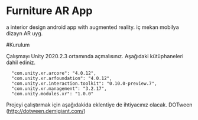 # Furniture AR App
a interior design android app with augmented reality.
iç mekan mobilya dizayn AR uyg.


#Kurulum

Çalışmayı Unity 2020.2.3 ortamında açmalısınız. 
Aşağıdaki kütüphaneleri dahil ediniz.

      "com.unity.xr.arcore": "4.0.12",
      "com.unity.xr.arfoundation": "4.0.12",
      "com.unity.xr.interaction.toolkit": "0.10.0-preview.7",
      "com.unity.xr.management": "3.2.17",
      "com.unity.modules.xr": "1.0.0"


Projeyi çalıştırmak için aşağıdakida eklentiye de ihtiyacınız olacak.
      DOTween (http://dotween.demigiant.com/)
